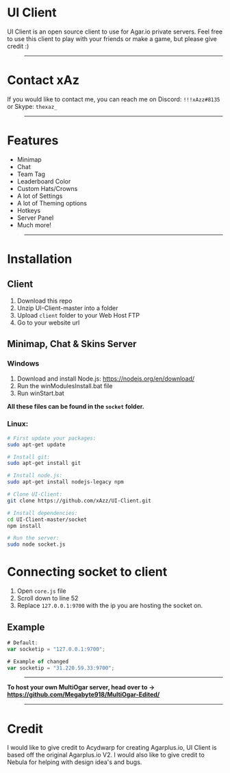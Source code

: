 # UI Client
UI Client is an open source client to use for Agar.io private servers. Feel free to use this client to play with your friends or make a game, but please give credit :)

>---

# Contact xAz
If you would like to contact me, you can reach me on Discord: ``!!!xAzz#8135`` or Skype: ``thexaz_``

>---

# Features
  - Minimap
  - Chat
  - Team Tag
  - Leaderboard Color
  - Custom Hats/Crowns
  - A lot of Settings
  - A lot of Theming options
  - Hotkeys
  - Server Panel
  - Much more!
  
>---

# Installation
## Client
1. Download this repo
2. Unzip UI-Client-master into a folder
3. Upload ``client`` folder to your Web Host FTP
4. Go to your website url

## Minimap, Chat & Skins Server
### Windows
1. Download and install Node.js: https://nodejs.org/en/download/
2. Run the winModulesInstall.bat file
3. Run winStart.bat

**All these files can be found in the ``socket`` folder.**

### Linux:
```bash
# First update your packages:
sudo apt-get update

# Install git:
sudo apt-get install git

# Install node.js:
sudo apt-get install nodejs-legacy npm

# Clone UI-Client:
git clone https://github.com/xAzz/UI-Client.git

# Install dependencies:
cd UI-Client-master/socket
npm install

# Run the server:
sudo node socket.js
```

# Connecting socket to client
1. Open ``core.js`` file
2. Scroll down to line 52
3. Replace ``127.0.0.1:9700`` with the ip you are hosting the socket on.

## Example
```js
# Default:
var socketip = "127.0.0.1:9700";

# Example of changed
var socketip = "31.220.59.33:9700";
```

>---

**To host your own MultiOgar server, head over to -> https://github.com/Megabyte918/MultiOgar-Edited/**

>---

# Credit
I would like to give credit to Acydwarp for creating Agarplus.io, UI Client is based off the original Agarplus.io V2. I would also like to give credit to Nebula for helping with design idea's and bugs.
